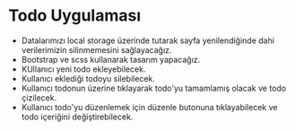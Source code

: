 # Todo Uygulaması

- Datalarımızı local storage üzerinde tutarak sayfa yenilendiğinde dahi verilerimizin silinmemesini sağlayacağız.
- Bootstrap ve scss kullanarak tasarım yapacağız.
- KUllanıcı yeni todo ekleyebilecek.
- Kullanıcı eklediği todoyu silebilecek.
- Kullanıcı todonun üzerine tıklayarak todo'yu tamamlamış olacak ve todo çizilecek.
- Kullanıcı todo'yu düzenlemek için düzenle butonuna tıklayabilecek ve todo içeriğini değiştirebilecek.